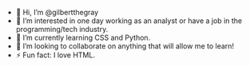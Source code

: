 - 👋 Hi, I’m @gilbertthegray
- 👀 I’m interested in one day working as an analyst or have a job in the programming/tech industry. 
- 🌱 I’m currently learning CSS and Python. 
- 💞️ I’m looking to collaborate on anything that will allow me to learn!
- ⚡ Fun fact: I love HTML. 

<!---
gilbertthegray/gilbertthegray is a ✨ special ✨ repository because its `README.md` (this file) appears on your GitHub profile.
You can click the Preview link to take a look at your changes.
--->
